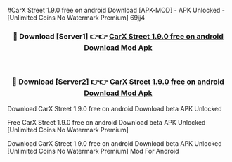 #CarX Street 1.9.0 free on android Download [APK-MOD] - APK Unlocked - [Unlimited Coins No Watermark Premium] 69jj4



<div align="center">

<h3>🔴 Download [Server1] 👉👉 <a href="https://momento.my/?title=CarX_Street_1.9.0_free_on_android_Download">CarX Street 1.9.0 free on android Download Mod Apk</a></h3><br>

<h3>🔴 Download [Server2] 👉👉 <a href="https://momento.my/?title=CarX_Street_1.9.0_free_on_android_Download">CarX Street 1.9.0 free on android Download Mod Apk</a></h3>
</div>



Download CarX Street 1.9.0 free on android Download beta APK Unlocked

Free CarX Street 1.9.0 free on android Download beta APK Unlocked [Unlimited Coins No Watermark Premium]

Download CarX Street 1.9.0 free on android Download beta APK Unlocked [Unlimited Coins No Watermark Premium] Mod For Android
